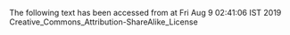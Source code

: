 The following text has been accessed from at Fri Aug 9 02:41:06 IST 2019
Creative_Commons_Attribution-ShareAlike_License
